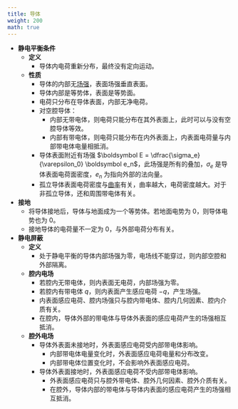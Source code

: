 ```yaml
---
title: 导体
weight: 200
math: true
---
```


- **静电平衡条件**
    - **定义**
        - 导体内电荷重新分布，最终没有定向运动。
    - **性质**
        - 导体的内部无[场强](/notes/docs/physics/electromagnetism/electrostatic-field#dkqgis)，表面场强垂直表面。
        - 导体内部是等势体，表面是等势面。
        - 电荷只分布在导体表面，内部无净电荷。
        - 对空腔导体：
            - 内部无带电体，则电荷只能分布在其外表面上，此时可以与没有空腔导体等效。
            - 内部有带电体，则电荷只能分布在内外表面上，内表面电荷量与内部带电体电量相抵消。
        - 导体表面附近有场强 $\boldsymbol E = \dfrac{\sigma_e}{\varepsilon_0} \boldsymbol e_n$，此场强是所有的叠加，$\sigma_e$ 是导体表面电荷面密度，$e_n$ 为指向外部的法向量。
        - 孤立导体表面电荷密度与[曲率](/notes/docs/mathematics/calculus/curvature)有关，曲率越大，电荷密度越大。对于非孤立导体，还和周围带电体有关。
- **接地**
    - 将导体接地后，导体与地面成为一个等势体。若地面电势为 $0$，则导体电势也为 $0$。
    - 接地导体的电荷量不一定为 $0$，与外部电荷分布有关。
- **静电屏蔽**
    - **定义**
        - 处于静电平衡的导体内部场强为零，电场线不能穿过，则内部空腔和外部隔离。
    - **腔内电场**
        - 若腔内无带电体，则内表面无电荷，内部场强为零。
        - 若腔内有带电体 $q$，则内表面产生感应电荷 $-q$，产生场强。
        - 内表面感应电荷、腔内场强只与腔内带电体、腔内几何因素、腔内介质有关。
        - 在腔内，导体外部的带电体与导体外表面的感应电荷产生的场强相互抵消。
    - **腔外电场**
        - 导体外表面未接地时，外表面感应电荷受内部带电体影响。
            - 内部带电体电量变化时，外表面感应电荷电量和分布改变。
            - 内部带电体位置变化时，不会影响外表面感应电荷。
        - 导体外表面接地时，外表面感应电荷不受内部带电体影响。
            - 外表面感应电荷只与腔外带电体、腔外几何因素、腔外介质有关。
            - 在腔外，导体内部的带电体与导体内表面的感应电荷产生的场强相互抵消。
